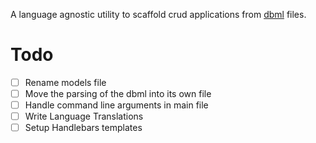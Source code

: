 A language agnostic utility to scaffold crud applications from [dbml](https://dbml.dbdiagram.io/home) files.

# Todo

- [ ] Rename models file
- [ ] Move the parsing of the dbml into its own file
- [ ] Handle command line arguments in main file
- [ ] Write Language Translations
- [ ] Setup Handlebars templates